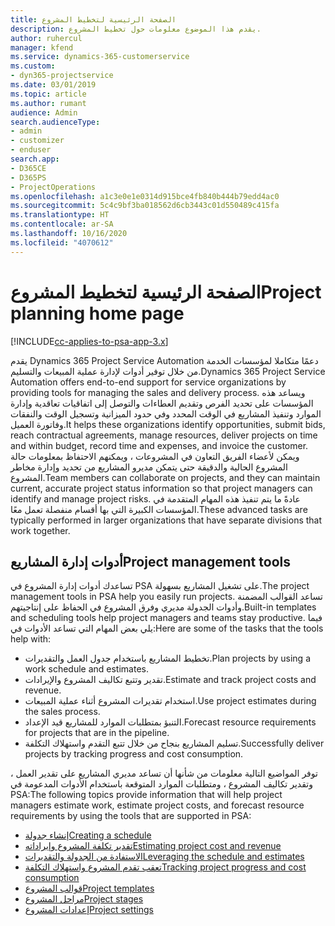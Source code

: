 ```yaml
---
title: الصفحة الرئيسية لتخطيط المشروع
description: يقدم هذا الموضوع معلومات حول تخطيط المشروع.
author: ruhercul
manager: kfend
ms.service: dynamics-365-customerservice
ms.custom:
- dyn365-projectservice
ms.date: 03/01/2019
ms.topic: article
ms.author: rumant
audience: Admin
search.audienceType:
- admin
- customizer
- enduser
search.app:
- D365CE
- D365PS
- ProjectOperations
ms.openlocfilehash: a1c3e0e1e0314d915bce4fb840b444b79edd4ac0
ms.sourcegitcommit: 5c4c9bf3ba018562d6cb3443c01d550489c415fa
ms.translationtype: HT
ms.contentlocale: ar-SA
ms.lasthandoff: 10/16/2020
ms.locfileid: "4070612"
---
```

# <a name="project-planning-home-page"></a><span data-ttu-id="468fc-103">الصفحة الرئيسية لتخطيط المشروع</span><span class="sxs-lookup"><span data-stu-id="468fc-103">Project planning home page</span></span>

[!INCLUDE[cc-applies-to-psa-app-3.x](../includes/cc-applies-to-psa-app-3x.md)]

<span data-ttu-id="468fc-104">يقدم Dynamics 365 Project Service Automation دعمًا متكاملا لمؤسسات الخدمة من خلال توفير أدوات لإدارة عملية المبيعات والتسليم.</span><span class="sxs-lookup"><span data-stu-id="468fc-104">Dynamics 365 Project Service Automation offers end-to-end support for service organizations by providing tools for managing the sales and delivery process.</span></span> <span data-ttu-id="468fc-105">ويساعد هذه المؤسسات على تحديد الفرص وتقديم العطاءات والتوصل إلى اتفاقيات تعاقدية وإدارة الموارد وتنفيذ المشاريع في الوقت المحدد وفي حدود الميزانية وتسجيل الوقت والنفقات وفاتورة العميل.</span><span class="sxs-lookup"><span data-stu-id="468fc-105">It helps these organizations identify opportunities, submit bids, reach contractual agreements, manage resources, deliver projects on time and within budget, record time and expenses, and invoice the customer.</span></span> <span data-ttu-id="468fc-106">ويمكن لأعضاء الفريق التعاون في المشروعات ، ويمكنهم الاحتفاظ بمعلومات حالة المشروع الحالية والدقيقة حتى يتمكن مديرو المشاريع من تحديد وإدارة مخاطر المشروع.</span><span class="sxs-lookup"><span data-stu-id="468fc-106">Team members can collaborate on projects, and they can maintain current, accurate project status information so that project managers can identify and manage project risks.</span></span> <span data-ttu-id="468fc-107">عادةً ما يتم تنفيذ هذه المهام المتقدمة في المؤسسات الكبيرة التي بها أقسام منفصلة تعمل معًا.</span><span class="sxs-lookup"><span data-stu-id="468fc-107">These advanced tasks are typically performed in larger organizations that have separate divisions that work together.</span></span>

## <a name="project-management-tools"></a><span data-ttu-id="468fc-108">أدوات إدارة المشاريع</span><span class="sxs-lookup"><span data-stu-id="468fc-108">Project management tools</span></span>

<span data-ttu-id="468fc-109">تساعدك أدوات إدارة المشروع في PSA على تشغيل المشاريع بسهولة.</span><span class="sxs-lookup"><span data-stu-id="468fc-109">The project management tools in PSA help you easily run projects.</span></span> <span data-ttu-id="468fc-110">تساعد القوالب المضمنة وأدوات الجدولة مديري وفرق المشروع في الحفاظ على إنتاجيتهم.</span><span class="sxs-lookup"><span data-stu-id="468fc-110">Built-in templates and scheduling tools help project managers and teams stay productive.</span></span> <span data-ttu-id="468fc-111">فيما يلي بعض المهام التي تساعد الأدوات في:</span><span class="sxs-lookup"><span data-stu-id="468fc-111">Here are some of the tasks that the tools help with:</span></span>

- <span data-ttu-id="468fc-112">تخطيط المشاريع باستخدام جدول العمل والتقديرات.</span><span class="sxs-lookup"><span data-stu-id="468fc-112">Plan projects by using a work schedule and estimates.</span></span>
- <span data-ttu-id="468fc-113">تقدير وتتبع تكاليف المشروع والإيرادات.</span><span class="sxs-lookup"><span data-stu-id="468fc-113">Estimate and track project costs and revenue.</span></span>
- <span data-ttu-id="468fc-114">استخدام تقديرات المشروع أثناء عملية المبيعات.</span><span class="sxs-lookup"><span data-stu-id="468fc-114">Use project estimates during the sales process.</span></span>
- <span data-ttu-id="468fc-115">التنبؤ بمتطلبات الموارد للمشاريع قيد الإعداد.</span><span class="sxs-lookup"><span data-stu-id="468fc-115">Forecast resource requirements for projects that are in the pipeline.</span></span>
- <span data-ttu-id="468fc-116">تسليم المشاريع بنجاح من خلال تتبع التقدم واستهلاك التكلفة.</span><span class="sxs-lookup"><span data-stu-id="468fc-116">Successfully deliver projects by tracking progress and cost consumption.</span></span>

<span data-ttu-id="468fc-117">توفر المواضيع التالية معلومات من شأنها أن تساعد مديري المشاريع على تقدير العمل ، وتقدير تكاليف المشروع ، ومتطلبات الموارد المتوقعة باستخدام الأدوات المدعومة في PSA:</span><span class="sxs-lookup"><span data-stu-id="468fc-117">The following topics provide information that will help project managers estimate work, estimate project costs, and forecast resource requirements by using the tools that are supported in PSA:</span></span>

- [<span data-ttu-id="468fc-118">إنشاء جدولة</span><span class="sxs-lookup"><span data-stu-id="468fc-118">Creating a schedule</span></span>](project-creating.md)
- [<span data-ttu-id="468fc-119">تقدير تكلفة المشروع وإيراداته</span><span class="sxs-lookup"><span data-stu-id="468fc-119">Estimating project cost and revenue</span></span>](project-estimating.md)
- [<span data-ttu-id="468fc-120">الاستفادة من الجدولة والتقديرات</span><span class="sxs-lookup"><span data-stu-id="468fc-120">Leveraging the schedule and estimates</span></span>](project-leveraging.md)
- [<span data-ttu-id="468fc-121">تعقب تقدم المشروع واستهلاك التكلفة‬</span><span class="sxs-lookup"><span data-stu-id="468fc-121">Tracking project progress and cost consumption</span></span>](project-tracking.md)
- [<span data-ttu-id="468fc-122">قوالب المشروع</span><span class="sxs-lookup"><span data-stu-id="468fc-122">Project templates</span></span>](project-templates.md)
- [<span data-ttu-id="468fc-123">مراحل المشروع</span><span class="sxs-lookup"><span data-stu-id="468fc-123">Project stages</span></span>](project-stages.md)
- [<span data-ttu-id="468fc-124">إعدادات المشروع</span><span class="sxs-lookup"><span data-stu-id="468fc-124">Project settings</span></span>](project-settings.md)
